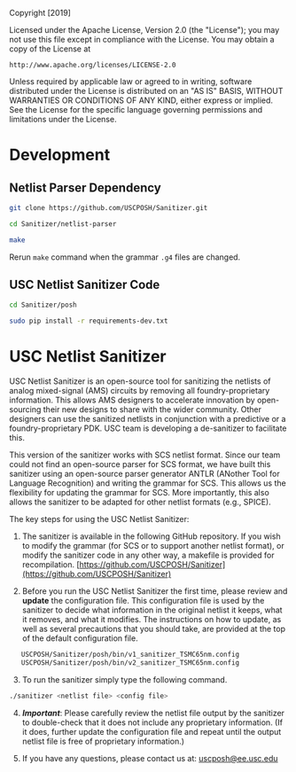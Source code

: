 Copyright [2019]

Licensed under the Apache License, Version 2.0 (the "License");
you may not use this file except in compliance with the License.
You may obtain a copy of the License at

    http://www.apache.org/licenses/LICENSE-2.0

Unless required by applicable law or agreed to in writing, software
distributed under the License is distributed on an "AS IS" BASIS,
WITHOUT WARRANTIES OR CONDITIONS OF ANY KIND, either express or implied.
See the License for the specific language governing permissions and
limitations under the License.


# Development

## Netlist Parser Dependency

```bash
git clone https://github.com/USCPOSH/Sanitizer.git

cd Sanitizer/netlist-parser

make
```

Rerun `make` command when the grammar `.g4` files are changed.


## USC Netlist Sanitizer Code

```bash
cd Sanitizer/posh

sudo pip install -r requirements-dev.txt
```

# USC Netlist Sanitizer
USC Netlist Sanitizer is an open-source tool for sanitizing the netlists of analog mixed-signal (AMS) circuits by removing all foundry-proprietary information. This allows AMS designers to accelerate innovation by open-sourcing their new designs to share with the wider community. Other designers can use the sanitized netlists in conjunction with a predictive or a foundry-proprietary PDK. USC team is developing a de-sanitizer to facilitate this.

This version of the sanitizer works with SCS netlist format. Since our team could not find an open-source parser for SCS format, we have built this sanitizer using an open-source parser generator ANTLR (ANother Tool for Language Recognition) and writing the grammar for SCS. This allows us the flexibility for updating the grammar for SCS. More importantly, this also allows the sanitizer to be adapted for other netlist formats (e.g., SPICE). 

The key steps for using the USC Netlist Sanitizer:

1. The sanitizer is available in the following GitHub repository. If you wish to modify the grammar (for SCS or to support another netlist format), or modify the sanitizer code in any other way, a makefile is provided for recompilation.
[https://github.com/USCPOSH/Sanitizer](https://github.com/USCPOSH/Sanitizer)


2. Before you run the USC Netlist Sanitizer the first time, please review and **update** the configuration file. This configuration file is used by the sanitizer to decide what information in the original netlist it keeps, what it removes, and what it modifies. The instructions on how to update, as well as several precautions that you should take, are provided at the top of the default configuration file.

```bash
   USCPOSH/Sanitizer/posh/bin/v1_sanitizer_TSMC65nm.config
   USCPOSH/Sanitizer/posh/bin/v2_sanitizer_TSMC65nm.config	
```

 
3. To run the sanitizer simply type the following command. 
```bash
./sanitizer <netlist file> <config file>
```
4. ***Important***: Please carefully review the netlist file output by the sanitizer to double-check that it does not include any proprietary information. (If it does, further update the configuration file and repeat until the output netlist file is free of proprietary information.)

5. If you have any questions, please contact us at: uscposh@ee.usc.edu


